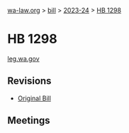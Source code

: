 [wa-law.org](/) > [bill](/bill/) > [2023-24](/bill/2023-24/) > [HB 1298](/bill/2023-24/hb/1298/)

# HB 1298
[leg.wa.gov](https://app.leg.wa.gov/billsummary?BillNumber=1298&Year=2023&Initiative=false)

## Revisions
* [Original Bill](1/)

## Meetings